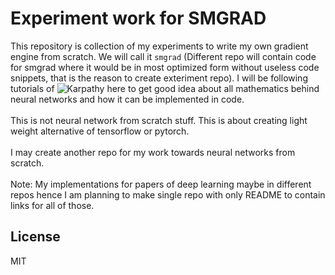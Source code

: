 # Experiment work for SMGRAD

This repository is collection of my experiments to write my own gradient engine from scratch. We will call it `smgrad` (Different repo will contain code for smgrad where it would be in most optimized form without useless code snippets, that is the reason to create exteriment repo). I will be following tutorials of ![Karpathy](https://twitter.com/karpathy) here to get good idea about all mathematics behind neural networks and how it can be implemented in code.
<br><br>
This is not neural network from scratch stuff. This is about creating light weight alternative of tensorflow or pytorch.
<br><br>
I may create another repo for my work towards neural networks from scratch.
<br><br>
Note: My implementations for papers of deep learning maybe in different repos hence I am planning to make single repo with only README to contain links for all of those.

## License

MIT
